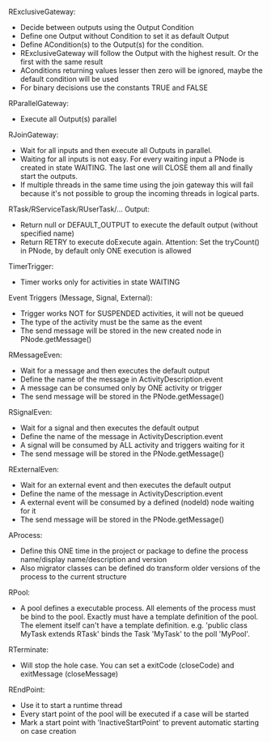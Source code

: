 

RExclusiveGateway:

* Decide between outputs using the Output Condition
* Define one Output without Condition to set it as default Output
* Define ACondition(s) to the Output(s) for the condition.
* RExclusiveGateway will follow the Output with the highest result. Or the first with the same result
* AConditions returning values lesser then zero will be ignored, maybe the default condition will be used
* For binary decisions use the constants TRUE and FALSE

RParallelGateway:

* Execute all Output(s) parallel


RJoinGateway:

* Wait for all inputs and then execute all Outputs in parallel.
* Waiting for all inputs is not easy. For every waiting input a PNode is created in state WAITING. The last one will
  CLOSE them all and finally start the outputs.
* If multiple threads in the same time using the join gateway this will fail because it's not possible to group the
  incoming threads in logical parts.

  
RTask/RServiceTask/RUserTask/... Output:
* Return null or DEFAULT_OUTPUT to execute the default output (without specified name)
* Return RETRY to execute doExecute again. Attention: Set the tryCount() in PNode, by default only ONE execution is allowed

TimerTrigger:
* Timer works only for activities in state WAITING

Event Triggers (Message, Signal, External):
* Trigger works NOT for SUSPENDED activities, it will not be queued
* The type of the activity must be the same as the event
* The send message will be stored in the new created node in PNode.getMessage()

RMessageEven:
* Wait for a message and then executes the default output
* Define the name of the message in ActivityDescription.event
* A message can be consumed only by ONE activity or trigger
* The send message will be stored in the PNode.getMessage()

RSignalEven:
* Wait for a signal and then executes the default output
* Define the name of the message in ActivityDescription.event
* A signal will be consumed by ALL activity and triggers waiting for it
* The send message will be stored in the PNode.getMessage()

RExternalEven:
* Wait for an external event and then executes the default output
* Define the name of the message in ActivityDescription.event
* A external event will be consumed by a defined (nodeId) node waiting for it
* The send message will be stored in the PNode.getMessage()

AProcess:
* Define this ONE time in the project or package to define the process name/display name/description and version
* Also migrator classes can be defined do transform older versions of the process to the current structure

RPool:
* A pool defines a executable process. All elements of the process must be bind to the pool. Exactly must have a template
definition of the pool. The element itself can't have a template definition. e.g. 'public class MyTask extends RTask<MyPool>'
binds the Task 'MyTask' to the poll 'MyPool'.

RTerminate:
* Will stop the hole case. You can set a exitCode (closeCode) and exitMessage (closeMessage)

REndPoint:
* Use it to start a runtime thread
* Every start point of the pool will be executed if a case will be started
* Mark a start point with 'InactiveStartPoint' to prevent automatic starting on case creation


